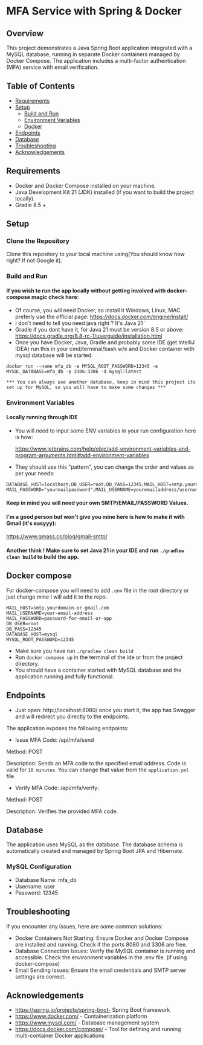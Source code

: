 # MFA Service with Spring & Docker

## Overview

This project demonstrates a Java Spring Boot application integrated with a MySQL database, running in separate Docker containers managed by Docker Compose. The application includes a multi-factor authentication (MFA) service with email verification.

## Table of Contents

- [Requirements](#requirements)
- [Setup](#setup) 
  - [Build and Run](#build-and-Run)
  - [Environment Variables](#environment-variables)
  - [Docker](#docker-compose)
- [Endpoints](#endpoints)
- [Database](#database)
- [Troubleshooting](#troubleshooting)
- [Acknowledgements](#acknowledgements)

## Requirements

- Docker and Docker Compose installed on your machine.
- Java Development Kit 21 (JDK)  installed (if you want to build the project locally).
- Gradle 8.5 +

## Setup

### Clone the Repository

Clone this repository to your local machine using(You should know how right? If not Google it).

### Build and Run

#### If you wish to run the app locally without getting involved with docker-compose magic check here:


- Of course, you will need Docker, so install it Windows, Linux, MAC preferly use the official page:
https://docs.docker.com/engine/install/
- I don't need to tell you need java right ? It's Java 21 `
- Gradle if you dont have it, for Java 21 must be version 8.5 or above: 
https://docs.gradle.org/8.8-rc-1/userguide/installation.html
- Once you have Docker, Java, Gradle and probably some IDE (get IntelliJ IDEA) run this in your cmd/terminal/bash w/e
and Docker container with mysql database will be started.
```
docker run --name mfa_db -e MYSQL_ROOT_PASSWORD=12345 -e MYSQL_DATABASE=mfa_db -p 3306:3306 -d mysql:latest 
```
`*** You can always use another database, keep in mind this project its set up for MySQL,
so you will have to make some changes ***`

### Environment Variables

#### Locally running through IDE
- You will need to input some ENV variables in your run configuration here is how:

  https://www.jetbrains.com/help/objc/add-environment-variables-and-program-arguments.html#add-environment-variables
- They should use this "pattern", you can change the order and values as per your needs:
```
DATABASE_HOST=localhost;DB_USER=root;DB_PASS=12345;MAIL_HOST=smtp.yourdomain.com;
MAIL_PASSWORD="yourmailpassword";MAIL_USERNAME=youremailaddress/username
```
#### Keep in mind you will need your own SMTP/EMAIL/PASSWORD Values. 
#### I'm a good person but won't give you mine here is how to make it with Gmail (it's easyyy):
https://www.gmass.co/blog/gmail-smtp/

#### Another think ! Make sure to set Java 21 in your IDE and run `./gradlew clean build` to build the app.

## Docker compose
For docker-compose you will need to add `.env` file in the root directory or just change mine I will add it to the repo.
```
MAIL_HOST=smtp.yourdomain-or-gmail.com
MAIL_USERNAME=your-email-address
MAIL_PASSWORD=password-for-email-or-app
DB_USER=root
DB_PASS=12345
DATABASE_HOST=mysql
MYSQL_ROOT_PASSWORD=12345
```
- Make sure you have run `./gradlew clean build`
- Run `docker-compose up` in the terminal of the ide or from the project directory.
- You should have a container started with MySQL database and the application running and fully functional.

## Endpoints
- Just open: http://localhost:8080/ once you start it, the app has Swagger and will redirect you directly to the endpoints.

The application exposes the following endpoints:

- Issue MFA Code: /api/mfa/send

Method: POST

Description: Sends an MFA code to the specified email address. Code is valid for `10 minutes`.
You can change that value from the `application.yml` file
- Verify MFA Code: /api/mfa/verify:

Method: POST

Description: Verifies the provided MFA code.

## Database
The application uses MySQL as the database. The database schema is automatically created and managed by Spring Boot JPA and Hibernate.

### MySQL Configuration
- Database Name: mfa_db
- Username: user
- Password: 12345


## Troubleshooting
If you encounter any issues, here are some common solutions:

- Docker Containers Not Starting: Ensure Docker and Docker Compose are installed and running.
Check if the ports 8080 and 3306 are free.
- Database Connection Issues: Verify the MySQL container is running and accessible. 
Check the environment variables in the .env file. (if using docker-compose)
- Email Sending Issues: Ensure the email credentials and SMTP server settings are correct.

## Acknowledgements
- https://spring.io/projects/spring-boot- Spring Boot framework
- https://www.docker.com/ - Containerization platform
- https://www.mysql.com/ - Database management system
- https://docs.docker.com/compose/ - Tool for defining and running multi-container Docker applications

